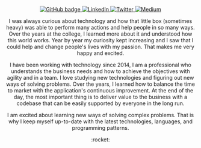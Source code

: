 <p align="center">
  <a href="https://github.com/KaueReinbold" target="_blank" rel="noopener noreferrer">
    <img src="https://img.shields.io/badge/-Github-000?logo=Github&logoColor=white&link=https://github.com/KaueReinbold" alt="GitHub badge" />
  </a>
  <a href="https://www.linkedin.com/in/kaue-reinbold" target="_blank" rel="noopener noreferrer">
    <img src="https://img.shields.io/badge/-LinkedIn-blue?logo=Linkedin&logoColor=white&link=https://www.linkedin.com/in/kaue-reinbold/" alt="LinkedIn" />
  </a>
  <a href="https://www.twitter.com/KaueReinbold" target="_blank" rel="noopener noreferrer">
    <img src="https://img.shields.io/badge/-Twitter-blue?labelColor=blue&logo=twitter&logoColor=white&link=https://www.twitter.com/KaueReinbold/" alt="Twitter" />
  </a>
  <a href="https://www.medium.com/@kauereinbold" target="_blank" rel="noopener noreferrer">
    <img src="https://img.shields.io/badge/-Medium-gray?labelColor=gray&logo=medium&logoColor=white&link=https://www.medium.com/@kauereinbold/" alt="Medium" />
  </a>
</p>

<p align="center">
  I was always curious about technology and how that little box (sometimes heavy) was able to perform many actions and help people in so many ways. Over the years at the college, I learned more about it and understood how this world works. Year by year my curiosity kept increasing and I saw that I could help and change people's lives with my passion. That makes me very happy and excited.
</p>
<p align="center">
  I have been working with technology since 2014, I am a professional who understands the business needs and how to achieve the objectives with agility and in a team. I love studying new technologies and figuring out new ways of solving problems. Over the years, I learned how to balance the time to market with the application's continuous improvement. At the end of the day, the most important thing is to deliver value to the business with a codebase that can be easily supported by everyone in the long run.
</p>
<p align="center">
  I am excited about learning new ways of solving complex problems. That is why I keep myself up-to-date with the latest technologies, languages, and programming patterns.
</p>
<p align="center">
  :rocket:
</p>
